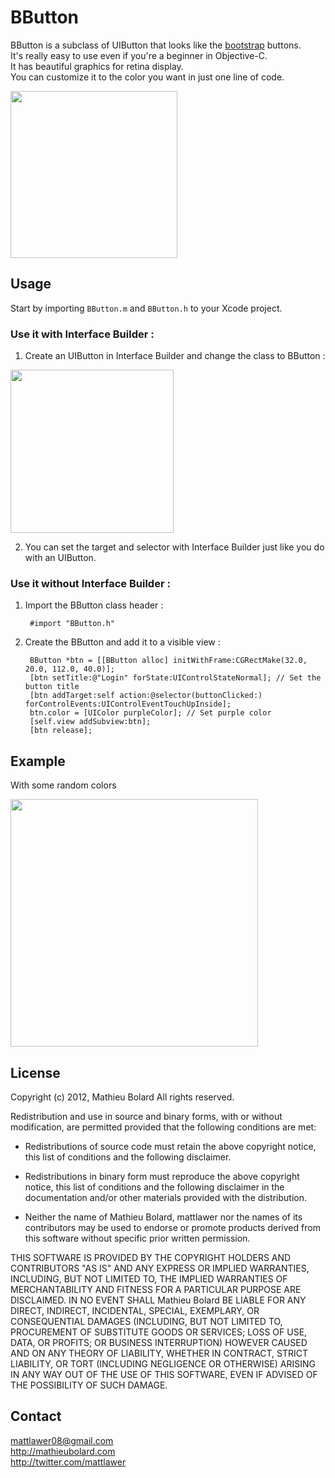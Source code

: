BButton
========

BButton is a subclass of UIButton that looks like the [bootstrap](http://twitter.github.com/bootstrap/ "Twitter Bootstrap") buttons.<br />
It's really easy to use even if you're a beginner in Objective-C.<br />
It has beautiful graphics for retina display.<br />
You can customize it to the color you want in just one line of code.<br />

<img width=267 src="http://img13.imageshack.us/img13/5408/capturedcran20120731113.png"/>


Usage
-----

Start by importing <code>BButton.m</code> and <code>BButton.h</code> to your Xcode project.

### Use it with Interface Builder : ###

1. Create an UIButton in Interface Builder and change the class to BButton :<br />
<img width=261 src="http://img827.imageshack.us/img827/6596/ibbbutton.png"/>

2. You can set the target and selector with Interface Builder just like you do with an UIButton.


### Use it without Interface Builder : ###

1. Import the BButton class header :

		#import "BButton.h"
		
2. Create the BButton and add it to a visible view :

		BButton *btn = [[BButton alloc] initWithFrame:CGRectMake(32.0, 20.0, 112.0, 40.0)];
        [btn setTitle:@"Login" forState:UIControlStateNormal]; // Set the button title
        [btn addTarget:self action:@selector(buttonClicked:) forControlEvents:UIControlEventTouchUpInside];
        btn.color = [UIColor purpleColor]; // Set purple color
        [self.view addSubview:btn];
        [btn release];
    
    
Example
-------

With some random colors

<img width=396 src="http://img703.imageshack.us/img703/7316/20120731114603.png"/>

    
License
-------

Copyright (c) 2012, Mathieu Bolard
All rights reserved.

Redistribution and use in source and binary forms, with or without modification, are permitted provided that the following conditions are met:
 
* Redistributions of source code must retain the above copyright notice, this list of conditions and the following disclaimer.
 
* Redistributions in binary form must reproduce the above copyright notice, this list of conditions and the following disclaimer in the documentation and/or other materials provided with the distribution.

* Neither the name of Mathieu Bolard, mattlawer nor the names of its contributors may be used to endorse or promote products derived from this software without specific prior written permission.

THIS SOFTWARE IS PROVIDED BY THE COPYRIGHT HOLDERS AND CONTRIBUTORS "AS IS" AND ANY EXPRESS OR IMPLIED WARRANTIES, INCLUDING, BUT NOT LIMITED TO, THE IMPLIED WARRANTIES OF MERCHANTABILITY AND FITNESS FOR A PARTICULAR PURPOSE ARE DISCLAIMED. IN NO EVENT SHALL Mathieu Bolard BE LIABLE FOR ANY DIRECT, INDIRECT, INCIDENTAL, SPECIAL, EXEMPLARY, OR CONSEQUENTIAL DAMAGES (INCLUDING, BUT NOT LIMITED TO, PROCUREMENT OF SUBSTITUTE GOODS OR SERVICES; LOSS OF USE, DATA, OR PROFITS; OR BUSINESS INTERRUPTION) HOWEVER CAUSED AND ON ANY THEORY OF LIABILITY, WHETHER IN CONTRACT, STRICT LIABILITY, OR TORT (INCLUDING NEGLIGENCE OR OTHERWISE) ARISING IN ANY WAY OUT OF THE USE OF THIS SOFTWARE, EVEN IF ADVISED OF THE POSSIBILITY OF SUCH DAMAGE.

Contact
-------

mattlawer08@gmail.com<br />
http://mathieubolard.com<br />
http://twitter.com/mattlawer
